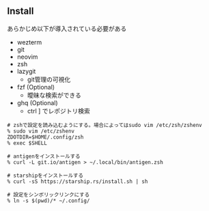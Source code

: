 ## Install

あらかじめ以下が導入されている必要がある
- wezterm
- git
- neovim
- zsh
- lazygit
  - git管理の可視化
- fzf (Optional)
  - 曖昧な検索ができる
- ghq (Optional)
  - ctrl ] でレポジトリ検索

```shell
# zshで設定を読み込むようにする。場合によってはsudo vim /etc/zsh/zshenv
% sudo vim /etc/zshenv
ZDOTDIR=$HOME/.config/zsh
% exec $SHELL

# antigenをインストールする
% curl -L git.io/antigen > ~/.local/bin/antigen.zsh

# starshipをインストールする
% curl -sS https://starship.rs/install.sh | sh

# 設定をシンボリックリンクにする
% ln -s $(pwd)/* ~/.config/
```
